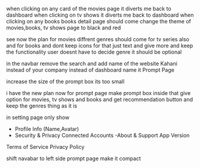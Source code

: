 when clicking on any card of the movies page it diverts me back to dashboard
when clicking on tv shows it diverts me back to dashboard
when clicking on any books books detail page should come
change the theme of movies,books, tv shows page to black and red

see now the plan for movies diffrent genres should come for tv series also and for books and dont keep icons for that just text and give more and keep the functionality user doesnt have to decide genre it should be optional

in the navbar remove the search and add name of the website Kahani instead of your company instead of dashboard name it Prompt Page

increase the size of the prompt box its too small

i have the new plan now for prompt page make prompt box inside that give option for movies, tv shows and books and get recommendation button and keep the genres thing as it is

in setting page only show

- Profile Info (Name,Avatar)
- Security & Privacy
  Connected Accounts
  -About & Support
  App Version

Terms of Service
Privacy Policy

shift navabar to left side
prompt page make it compact
